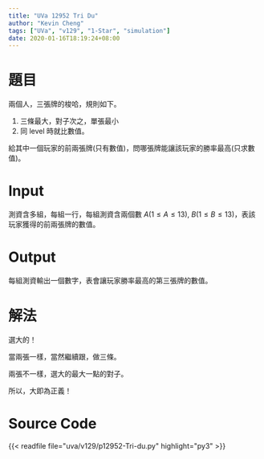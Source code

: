 ```yaml
---
title: "UVa 12952 Tri Du"
author: "Kevin Cheng"
tags: ["UVa", "v129", "1-Star", "simulation"]
date: 2020-01-16T18:19:24+08:00
---
```


# 題目
兩個人，三張牌的梭哈，規則如下。

1. 三條最大，對子次之，單張最小
2. 同 level 時就比數值。

給其中一個玩家的前兩張牌(只有數值)，問哪張牌能讓該玩家的勝率最高(只求數值)。

<!--more-->

# Input
測資含多組，每組一行，每組測資含兩個數 $A (1 \le A \le 13)$, $B (1 \le B \le 13)$，表該玩家獲得的前兩張牌的數值。

# Output
每組測資輸出一個數字，表會讓玩家勝率最高的第三張牌的數值。

# 解法
選大的！

當兩張一樣，當然繼續跟，做三條。

兩張不一樣，選大的最大一點的對子。

所以，大即為正義！


# Source Code

{{< readfile file="uva/v129/p12952-Tri-du.py" highlight="py3" >}}
